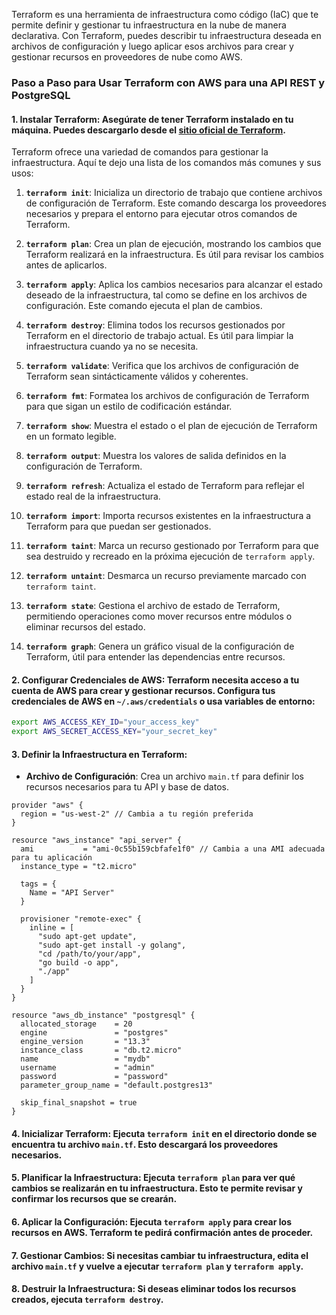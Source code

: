 Terraform es una herramienta de infraestructura como código (IaC) que te permite definir y gestionar tu infraestructura en la nube de manera declarativa. Con Terraform, puedes describir tu infraestructura deseada en archivos de configuración y luego aplicar esos archivos para crear y gestionar recursos en proveedores de nube como AWS.

### Paso a Paso para Usar Terraform con AWS para una API REST y PostgreSQL

#### 1. **Instalar Terraform**: Asegúrate de tener Terraform instalado en tu máquina. Puedes descargarlo desde el [sitio oficial de Terraform](https://www.terraform.io/downloads.html).

Terraform ofrece una variedad de comandos para gestionar la infraestructura. Aquí te dejo una lista de los comandos más comunes y sus usos:

1. **`terraform init`**: Inicializa un directorio de trabajo que contiene archivos de configuración de Terraform. Este comando descarga los proveedores necesarios y prepara el entorno para ejecutar otros comandos de Terraform.

2. **`terraform plan`**: Crea un plan de ejecución, mostrando los cambios que Terraform realizará en la infraestructura. Es útil para revisar los cambios antes de aplicarlos.

3. **`terraform apply`**: Aplica los cambios necesarios para alcanzar el estado deseado de la infraestructura, tal como se define en los archivos de configuración. Este comando ejecuta el plan de cambios.

4. **`terraform destroy`**: Elimina todos los recursos gestionados por Terraform en el directorio de trabajo actual. Es útil para limpiar la infraestructura cuando ya no se necesita.

5. **`terraform validate`**: Verifica que los archivos de configuración de Terraform sean sintácticamente válidos y coherentes.

6. **`terraform fmt`**: Formatea los archivos de configuración de Terraform para que sigan un estilo de codificación estándar.

7. **`terraform show`**: Muestra el estado o el plan de ejecución de Terraform en un formato legible.

8. **`terraform output`**: Muestra los valores de salida definidos en la configuración de Terraform.

9. **`terraform refresh`**: Actualiza el estado de Terraform para reflejar el estado real de la infraestructura.

10. **`terraform import`**: Importa recursos existentes en la infraestructura a Terraform para que puedan ser gestionados.

11. **`terraform taint`**: Marca un recurso gestionado por Terraform para que sea destruido y recreado en la próxima ejecución de `terraform apply`.

12. **`terraform untaint`**: Desmarca un recurso previamente marcado con `terraform taint`.

13. **`terraform state`**: Gestiona el archivo de estado de Terraform, permitiendo operaciones como mover recursos entre módulos o eliminar recursos del estado.

14. **`terraform graph`**: Genera un gráfico visual de la configuración de Terraform, útil para entender las dependencias entre recursos.



#### 2. **Configurar Credenciales de AWS**: Terraform necesita acceso a tu cuenta de AWS para crear y gestionar recursos. Configura tus credenciales de AWS en `~/.aws/credentials` o usa variables de entorno:

   ```bash
   export AWS_ACCESS_KEY_ID="your_access_key"
   export AWS_SECRET_ACCESS_KEY="your_secret_key"
   ```

#### 3. **Definir la Infraestructura en Terraform**:

   - **Archivo de Configuración**: Crea un archivo `main.tf` para definir los recursos necesarios para tu API y base de datos.

   ```hcl
   provider "aws" {
     region = "us-west-2" // Cambia a tu región preferida
   }

   resource "aws_instance" "api_server" {
     ami           = "ami-0c55b159cbfafe1f0" // Cambia a una AMI adecuada para tu aplicación
     instance_type = "t2.micro"

     tags = {
       Name = "API Server"
     }

     provisioner "remote-exec" {
       inline = [
         "sudo apt-get update",
         "sudo apt-get install -y golang",
         "cd /path/to/your/app",
         "go build -o app",
         "./app"
       ]
     }
   }

   resource "aws_db_instance" "postgresql" {
     allocated_storage    = 20
     engine               = "postgres"
     engine_version       = "13.3"
     instance_class       = "db.t2.micro"
     name                 = "mydb"
     username             = "admin"
     password             = "password"
     parameter_group_name = "default.postgres13"

     skip_final_snapshot = true
   }
   ```

#### 4. **Inicializar Terraform**: Ejecuta `terraform init` en el directorio donde se encuentra tu archivo `main.tf`. Esto descargará los proveedores necesarios.

#### 5. **Planificar la Infraestructura**: Ejecuta `terraform plan` para ver qué cambios se realizarán en tu infraestructura. Esto te permite revisar y confirmar los recursos que se crearán.

#### 6. **Aplicar la Configuración**: Ejecuta `terraform apply` para crear los recursos en AWS. Terraform te pedirá confirmación antes de proceder.

#### 7. **Gestionar Cambios**: Si necesitas cambiar tu infraestructura, edita el archivo `main.tf` y vuelve a ejecutar `terraform plan` y `terraform apply`.

#### 8. **Destruir la Infraestructura**: Si deseas eliminar todos los recursos creados, ejecuta `terraform destroy`.